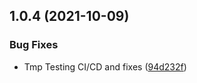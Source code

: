 ## 1.0.4 (2021-10-09)


### Bug Fixes

* Tmp Testing CI/CD and fixes ([94d232f](https://github.com/yuval-po/weak-event/commit/94d232f128c4330dd19c86bb72d7a658d21ed7b8))



